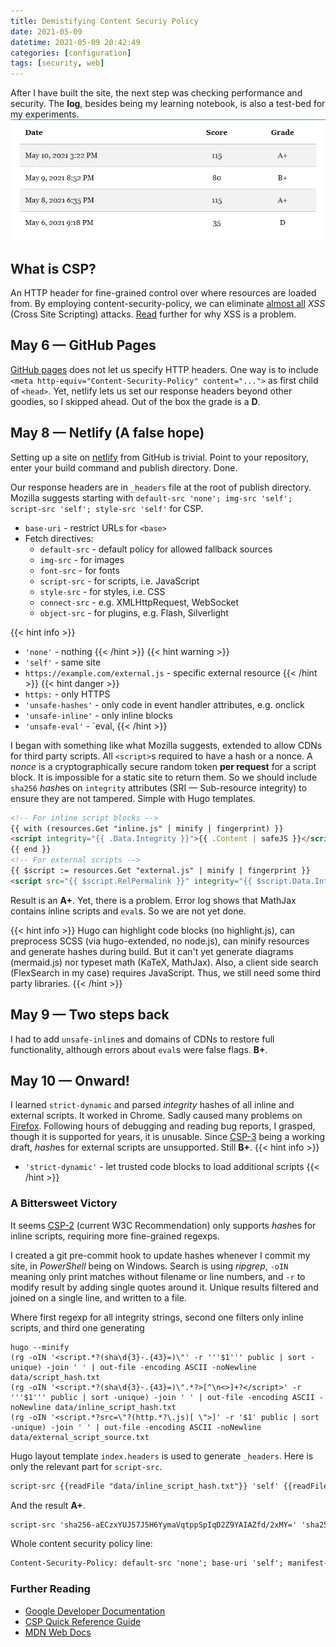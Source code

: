 ```yaml
---
title: Demistifying Content Securiy Policy
date: 2021-05-09
datetime: 2021-05-09 20:42:49 
categories: [configuration]
tags: [security, web]
---
```


After I have built the site, the next step was checking performance and security. The **log**, besides being my learning notebook, is also a test-bed for my experiments.
![[Mozilla Observatory](https://observatory.mozilla.org/analyze/c6p.netlify.app) security grades](attachments/2021-05-10-15-24-07.png)
<!--more-->
## What is CSP?
An HTTP header for fine-grained control over where resources are loaded from. By employing content-security-policy, we can eliminate [almost all](https://csp.withgoogle.com/docs/faq.html#caveats) *XSS* (Cross Site Scripting) attacks. [Read](https://csp.withgoogle.com/docs/why-csp.html) further for why XSS is a problem.

## May 6 — GitHub Pages
[GitHub pages](https://pages.github.com/) does not let us specify HTTP headers. One way is to include `<meta http-equiv="Content-Security-Policy" content="...">` as first child of `<head>`. Yet, netlify lets us set our response headers beyond other goodies, so I skipped ahead.  Out of the box the grade is a **D**.
## May 8 — Netlify (A false hope)
Setting up a site on [netlify](https://www.netlify.com/) from GitHub is trivial. Point to your repository, enter your build command and publish directory. Done.

Our response headers are in `_headers` file at the root of publish directory. Mozilla suggests starting with `default-src 'none'; img-src 'self'; script-src 'self'; style-src 'self'` for CSP.

* `base-uri` - restrict URLs for `<base>`
* Fetch directives:
  * `default-src` - default policy for allowed fallback sources
  * `img-src` - for images
  * `font-src` - for fonts
  * `script-src` - for scripts, i.e. JavaScript
  * `style-src` - for styles, i.e. CSS
  * `connect-src` - e.g. XMLHttpRequest, WebSocket
  * `object-src` - for plugins, e.g. Flash, Silverlight

{{< hint info >}}
* `'none'` - nothing
{{< /hint >}}
{{< hint warning >}}
* `'self'` - same site
* `https://example.com/external.js` - specific external resource
{{< /hint >}}
{{< hint danger >}}
* `https:` - only HTTPS
* `'unsafe-hashes'` - only code in event handler attributes, e.g. onclick
* `'unsafe-inline'` - only inline blocks
* `'unsafe-eval'` - `eval, 
{{< /hint >}}

I began with something like what Mozilla suggests, extended to allow CDNs for third party scripts. All `<script>`s required to have a hash or a nonce. A *nonce* is a cryptographically secure random token **per request** for a script block. It is impossible for a static site to return them. So we should include `sha256` *hash*es on `integrity` attributes (SRI — Sub-resource integrity) to ensure they are not tampered. Simple with Hugo templates.  
```html
<!-- For inline script blocks -->
{{ with (resources.Get "inline.js" | minify | fingerprint) }}
<script integrity="{{ .Data.Integrity }}">{{ .Content | safeJS }}</script>
{{ end }}
<!-- For external scripts -->
{{ $script := resources.Get "external.js" | minify | fingerprint }}
<script src="{{ $script.RelPermalink }}" integrity="{{ $script.Data.Integrity }}"></script>
```
Result is an **A+**. Yet, there is a problem. Error log shows that MathJax contains inline scripts and `eval`s. So we are not yet done.

{{< hint info >}}
Hugo can highlight code blocks (no highlight.js), can preprocess SCSS (via hugo-extended, no node.js), can minify resources and generate hashes during build. But it can't yet generate diagrams (mermaid.js) nor typeset math (KaTeX, MathJax). Also, a client side search (FlexSearch in my case) requires JavaScript. Thus, we still need some third party libraries. 
{{< /hint >}}

<!--
### Bonus point
Though irrelevant to CSP, important for security, for your external links...
There are some discussions for `rel` attribute for `<base>` tag for page wide rules.
```html
<a target="_blank" rel="nofollow noopener noreferrer">
```
-->

## May 9 — Two steps back 
I had to add `unsafe-inline`s and domains of CDNs to restore full functionality, although errors about `eval`s were false flags. **B+**.

## May 10 — Onward!
I learned `strict-dynamic` and parsed *integrity* hashes of all inline and external scripts. It worked in Chrome. Sadly caused many problems on [Firefox](https://bugzilla.mozilla.org/show_bug.cgi?id=1409200 "Bugzilla"). Following hours of debugging and reading bug reports, I grasped, though it is supported for years, it is unusable. Since [CSP-3](https://www.w3.org/TR/CSP3/) being a working draft, *hash*es for external scripts are unsupported. Still **B+**.
{{< hint info >}}
  * `'strict-dynamic'` - let trusted code blocks to load additional scripts
{{< /hint >}}

### A Bittersweet Victory
It seems [CSP-2](https://www.w3.org/TR/CSP2/) (current W3C Recommendation) only supports *hash*es for inline scripts, requiring more fine-grained regexps.  

I created a git pre-commit hook to update hashes whenever I commit my site, in *PowerShell* being on Windows. Search is using *ripgrep*, `-oIN` meaning only print matches without filename or line numbers, and `-r` to modify result by adding single quotes around it. Unique results filtered and joined on a single line, and written to a file. 

Where first regexp for all integrity strings, second one filters only inline scripts, and third one generating 
```posh
hugo --minify
(rg -oIN '<script.*?(sha\d{3}-.{43}=)\"' -r '''$1''' public | sort -unique) -join ' ' | out-file -encoding ASCII -noNewline data/script_hash.txt 
(rg -oIN '<script.*?(sha\d{3}-.{43}=)\".*?>[^\n<>]+?</script>' -r '''$1''' public | sort -unique) -join ' ' | out-file -encoding ASCII -noNewline data/inline_script_hash.txt 
(rg -oIN '<script.*?src=\"?(http.*?\.js)[ \">]' -r '$1' public | sort -unique) -join ' ' | out-file -encoding ASCII -noNewline data/external_script_source.txt
```

Hugo layout template `index.headers` is used to generate `_headers`. Here is only the relevant part for `script-src`.
```html {.wrap}
script-src {{readFile "data/inline_script_hash.txt"}} 'self' {{readFile "data/external_script_source.txt"}};
```
And the result **A+**.
```html {.wrap}
script-src 'sha256-aECzxYUJ57J5H6YymaVqtppSpIqD2Z9YAIAZfd/2xMY=' 'sha256-MktN23nRzohmT1JNxPQ0B9CzVW6psOCbvJ20j9YxAxA=' 'sha256-OBZ1TAxtlr9xf3a+8VMnoX0v39PPCWCsN6DfNkKio/I=' 'self' https://cdn.jsdelivr.net/npm/mathjax@3.1.4/es5/tex-mml-chtml.js https://cdn.jsdelivr.net/npm/mermaid@8.9.3/dist/mermaid.min.js;
```

Whole content security policy line:
```html
Content-Security-Policy: default-src 'none'; base-uri 'self'; manifest-src 'self'; connect-src 'self'; font-src 'self' https://cdn.jsdelivr.net; img-src 'self' data:; script-src 'sha256-aECzxYUJ57J5H6YymaVqtppSpIqD2Z9YAIAZfd/2xMY=' 'sha256-MktN23nRzohmT1JNxPQ0B9CzVW6psOCbvJ20j9YxAxA=' 'sha256-OBZ1TAxtlr9xf3a+8VMnoX0v39PPCWCsN6DfNkKio/I=' 'self' https://cdn.jsdelivr.net/npm/mathjax@3.1.4/es5/tex-mml-chtml.js https://cdn.jsdelivr.net/npm/mermaid@8.9.3/dist/mermaid.min.js; style-src 'self' 'unsafe-inline' https://cdn.jsdelivr.net; object-src 'none'
```
### Further Reading
* [Google Developer Documentation](https://developers.google.com/web/fundamentals/security/csp)
* [CSP Quick Reference Guide](https://content-security-policy.com/)
* [MDN Web Docs](https://developer.mozilla.org/en-US/docs/Web/HTTP/CSP)